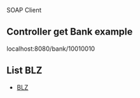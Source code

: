 SOAP Client

## Controller get Bank example
localhost:8080/bank/10010010

## List BLZ
- [BLZ](https://www.bundesbank.de/dynamic/action/de/startseite/suche/bankleitzahlen-suche/747634/bankleitzahlen)

